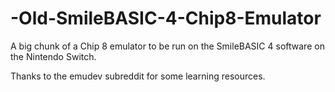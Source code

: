 # -Old-SmileBASIC-4-Chip8-Emulator
A big chunk of a Chip 8 emulator to be run on the SmileBASIC 4 software on the Nintendo Switch.

Thanks to the emudev subreddit for some learning resources.
